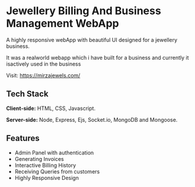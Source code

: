 
# Jewellery Billing And Business Management WebApp

A highly responsive webApp with beautiful UI designed for a jewellery business.

It was a realworld webapp which i have built for a business and currently it isactively used in the business

Visit: https://mirzajewels.com/



## Tech Stack

**Client-side:** HTML, CSS, Javascript.

**Server-side:** Node, Express, Ejs, Socket.io, MongoDB and Mongoose.


## Features

- Admin Panel with authentication
- Generating Invoices
- Interactive Billing History
- Receiving Queries from customers 
- Highly Responsive Design






